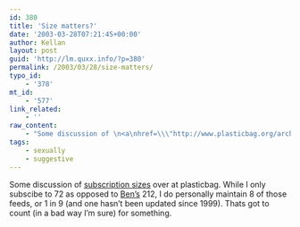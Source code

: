 ```yaml
---
id: 380
title: 'Size matters?'
date: '2003-03-28T07:21:45+00:00'
author: Kellan
layout: post
guid: 'http://lm.quxx.info/?p=380'
permalink: /2003/03/28/size-matters/
typo_id:
    - '378'
mt_id:
    - '577'
link_related:
    - ''
raw_content:
    - "Some discussion of \n<a\nhref=\\\"http://www.plasticbag.org/archives/2003/03/netnewswire_strawpoll.shtml\\\">subscription \nsizes</a> over at plasticbag.  While I only subscibe\nto 72 as opposed to <a href=\\\"http://www.benhammersley.com/\\\">Ben\\'s</a> 212, I do personally maintain 8 of those feeds, or 1\nin 9 (and one hasn\\'t been updated since 1999).  Thats got to count (in a bad way I\\'m sure) for something."
tags:
    - sexually
    - suggestive
---
```


Some discussion of [subscription sizes](http://www.plasticbag.org/archives/2003/03/netnewswire_strawpoll.shtml) over at plasticbag. While I only subscibe to 72 as opposed to [Ben’s](http://www.benhammersley.com/) 212, I do personally maintain 8 of those feeds, or 1 in 9 (and one hasn’t been updated since 1999). Thats got to count (in a bad way I’m sure) for something.